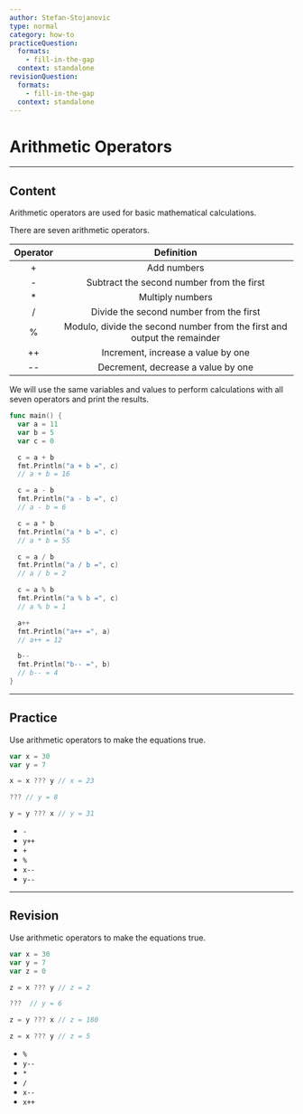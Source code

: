 ```yaml
---
author: Stefan-Stojanovic
type: normal
category: how-to
practiceQuestion:
  formats:
    - fill-in-the-gap
  context: standalone
revisionQuestion:
  formats:
    - fill-in-the-gap
  context: standalone
---
```


# Arithmetic Operators


---

## Content

Arithmetic operators are used for basic mathematical calculations.

There are seven arithmetic operators.

| Operator |                                Definition                                |
| :------: | :----------------------------------------------------------------------: |
|     +    |                                Add numbers                               |
|     -    |                 Subtract the second number from the first                |
|     *    |                             Multiply numbers                             |
|     /    |                  Divide the second number from the first                 |
|     %    | Modulo, divide the second number from the first and output the remainder |
|    ++    |                    Increment, increase a value by one                    |
|    --    |                    Decrement, decrease a value by one                    |

We will use the same variables and values to perform calculations with all seven operators and print the results.

```go
func main() {
  var a = 11
  var b = 5
  var c = 0

  c = a + b
  fmt.Println("a + b =", c)
  // a + b = 16

  c = a - b
  fmt.Println("a - b =", c)
  // a - b = 6

  c = a * b
  fmt.Println("a * b =", c)
  // a * b = 55

  c = a / b
  fmt.Println("a / b =", c)
  // a / b = 2

  c = a % b
  fmt.Println("a % b =", c)
  // a % b = 1

  a++
  fmt.Println("a++ =", a)
  // a++ = 12

  b--
  fmt.Println("b-- =", b)
  // b-- = 4
}
```


---

## Practice

Use arithmetic operators to make the equations true.

```go
var x = 30
var y = 7

x = x ??? y // x = 23

??? // y = 8

y = y ??? x // y = 31
```

- `-`
- `y++`
- `+`
- `%`
- `x--`
- `y--`


---

## Revision

Use arithmetic operators to make the equations true.

```go
var x = 30
var y = 7
var z = 0

z = x ??? y // z = 2

???  // y = 6

z = y ??? x // z = 180

z = x ??? y // z = 5
```

- `%`
- `y--`
- `*`
- `/`
- `x--`
- `x++`
